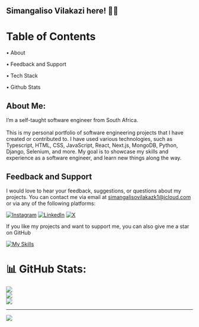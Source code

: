 ## Simangaliso Vilakazi here! 🚀🚀

# Table of Contents
• About

• Feedback and Support

• Tech Stack

• Github Stats

## About Me:
I’m a self-taught software engineer from South Africa.<br><br>This is my personal portfolio of software engineering projects that I have created or contributed to. I have used various technologies, such as Typescript, HTML, CSS, JavaScript, React, Next.js, MongoDB, Python, Django, Selenium, and more. My goal is to showcase my skills and experience as a software engineer, and learn new things along the way.

## Feedback and Support
I would love to hear your feedback, suggestions, or questions about my projects. You can contact me via email at simangalisovilakazk1@icloud.com or via any of the following platforms:

[![Instagram](https://img.shields.io/badge/Instagram-%23E4405F.svg?logo=Instagram&logoColor=white)](https://instagram.com/smngvlkz) [![LinkedIn](https://img.shields.io/badge/LinkedIn-%230077B5.svg?logo=linkedin&logoColor=white)](https://linkedin.com/in/smngvlkz) [![X](https://img.shields.io/badge/X-black.svg?logo=X&logoColor=white)](https://x.com/SmangaDev) 

If you like my projects and want to support me, you can also give me a star on GitHub

[![My Skills](https://skillicons.dev/icons?i=bash,c,js,ts,cs,py,css,html,react,tailwind,git,github,linux,vim,angular,nextjs,nodejs,mongodb,mysql,prisma,vercel,visualstudio,vscode,vite&perline=3)](https://skillicons.dev)

# 📊 GitHub Stats:
![](https://github-readme-stats.vercel.app/api?username=smngvlkz&theme=default&hide_border=true&include_all_commits=false&count_private=false)<br/>
![](https://github-readme-streak-stats.herokuapp.com/?user=smngvlkz&theme=default&hide_border=true)<br/>
![](https://github-readme-stats.vercel.app/api/top-langs/?username=smngvlkz&theme=default&hide_border=true&include_all_commits=false&count_private=false&layout=compact)

---
[![](https://visitcount.itsvg.in/api?id=smngvlkz&icon=0&color=0)](https://visitcount.itsvg.in)

<!-- Proudly created with GPRM ( https://gprm.itsvg.in ) -->
